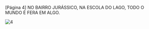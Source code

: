 [Página 4]
NO BAIRRO JURÁSSICO, NA ESCOLA DO LAGO,
TODO O MUNDO É FERA EM ALGO.


![4](./img/page_4-01.jpg)
